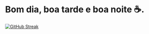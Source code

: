 # Bom dia, boa tarde e boa noite ☕.
[![GitHub Streak](https://streak-stats.demolab.com?user=Matusal3m&theme=dark&locale=pt_BR)](https://git.io/streak-stats)
